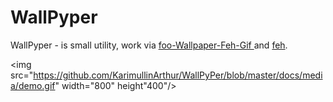 # WallPyper

WallPyper - is small utility, work via 
[foo-Wallpaper-Feh-Gif ](https://github.com/thomas10-10/foo-Wallpaper-Feh-Gif) and [feh](https://github.com/derf/feh).

<img src="https://github.com/KarimullinArthur/WallPyPer/blob/master/docs/media/demo.gif" width="800" height"400"/>
